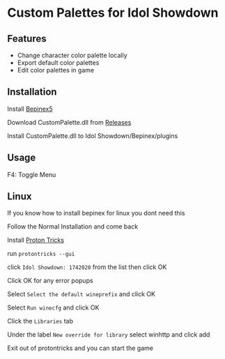 # Custom Palettes for Idol Showdown

## Features
- Change character color palette locally
- Export default color palettes
- Edit color palettes in game

## Installation
Install [Bepinex5](https://github.com/BepInEx/BepInEx)

Download CustomPalette.dll from [Releases](https://github.com/Nullctipus/IdolShowdownCustomColorPalette/releases/latest)

Install CustomPalette.dll to Idol Showdown/Bepinex/plugins

## Usage
F4: Toggle Menu

## Linux
If you know how to install bepinex for linux you dont need this

Follow the Normal Installation and come back

Install [Proton Tricks](https://github.com/Matoking/protontricks)

run `protontricks --gui`

click `Idol Showdown: 1742020` from the list then click OK

Click OK for any error popups

Select `Select the default wineprefix` and click OK

Select `Run winecfg` and click OK

Click the `Libraries` tab

Under the label `New override for library` select winhttp and click add

Exit out of protontricks and you can start the game